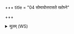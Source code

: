 +++
title = "04 सोमायोत्तरासते रक्षोघ्ने"

+++
<details><summary>मूलम् (WS)</summary>

सोमायोत्तरासते रक्षोघ्ने स्वाहा ॥ ४ ॥
</details>